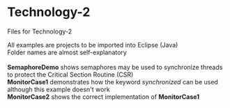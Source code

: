 # Technology-2
Files for Technology-2

All examples are projects to be imported into Eclipse (Java)<br>
Folder names are almost self-explanatory<br>
<br>
<strong>SemaphoreDemo</strong> shows semaphores may be used to synchronize threads to protect the Critical Section Routine (CSR)<br>
<strong>MonitorCase1</strong> demonstrates how the keyword <em>synchronized</em> can be used although this example doesn't work<br>
<strong>MonitorCase2</strong> shows the correct implementation of <strong>MonitorCase1</strong><br>
